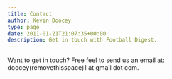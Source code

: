 ```yaml
---
title: Contact
author: Kevin Doocey
type: page
date: 2011-01-21T21:07:35+00:00
description: Get in touch with Football Digest.
---
```


Want to get in touch? Free feel to send us an email at: doocey(removethisspace)1 at gmail dot com.
